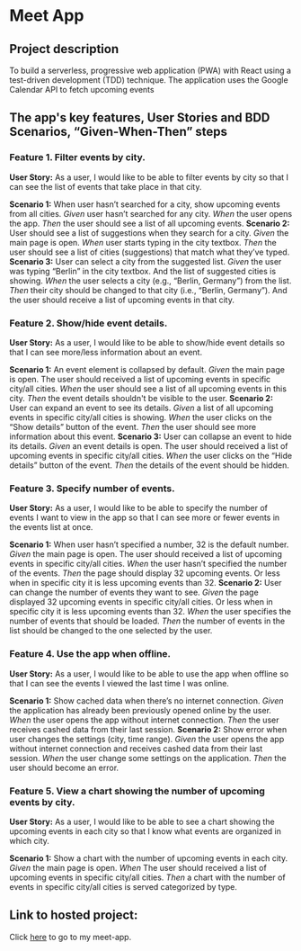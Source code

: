 # Meet App

## Project description

To build a serverless, progressive web application (PWA) with React using a
test-driven development (TDD) technique. The application uses the Google
Calendar API to fetch upcoming events


## The app's key features, User Stories and BDD Scenarios, “Given-When-Then” steps

### **Feature 1. Filter events by city.**

**User Story:** As a user, I would like to be able to filter events by city so that I can see the list of events that
take place in that city.

**Scenario 1:** When user hasn’t searched for a city, show upcoming events from all cities.
*Given* user hasn’t searched for any city.
*When* the user opens the app.
*Then* the user should see a list of all upcoming events.
**Scenario 2:** User should see a list of suggestions when they search for a city.
*Given* the main page is open.
*When* user starts typing in the city textbox.
*Then* the user should see a list of cities (suggestions) that match what they’ve typed.
**Scenario 3:** User can select a city from the suggested list.
*Given* the user was typing “Berlin” in the city textbox. And the list of suggested cities is showing.
*When* the user selects a city (e.g., “Berlin, Germany”) from the list.
*Then* their city should be changed to that city (i.e., “Berlin, Germany”). And the user should receive a list of upcoming events in that city.


### **Feature 2. Show/hide event details.**

**User Story:** As a user, I would like to be able to show/hide event details so that I can see more/less
information about an event.

**Scenario 1:** An event element is collapsed by default.
*Given* the main page is open. The user should received a list of upcoming events in specific city/all cities.
*When* the user should see a list of all upcoming events in this city.
*Then* the event details shouldn't be visible to the user.
**Scenario 2:** User can expand an event to see its details.
*Given* a list of all upcoming events in specific city/all cities is showing.
*When* the user clicks on the “Show details” button of the event.
*Then* the user should see more information about this event.
**Scenario 3:** User can collapse an event to hide its details.
*Given* an event details is open. The user should received a list of upcoming events in specific city/all cities.
*When* the user clicks on the “Hide details” button of the event.
*Then* the details of the event should be hidden. 


### **Feature 3. Specify number of events.**

**User Story:** As a user, I would like to be able to specify the number of events I want to view in the app so
that I can see more or fewer events in the events list at once.

**Scenario 1:** When user hasn’t specified a number, 32 is the default number.
*Given* the main page is open. The user should received a list of upcoming events in specific city/all cities.
*When* the user hasn’t specified the number of the events.
*Then* the page should display 32 upcoming events. Or less when in specific city it is less upcoming events than 32.
**Scenario 2:** User can change the number of events they want to see.
*Given* the page displayed 32 upcoming events in specific city/all cities. Or less when in specific city it is less upcoming events than 32.
*When* the user specifies the number of events that should be loaded.
*Then* the number of events in the list should be changed to the one selected by the user.


### **Feature 4. Use the app when offline.**

**User Story:** As a user, I would like to be able to use the app when offline so that I can see the events I
viewed the last time I was online.

**Scenario 1:** Show cached data when there’s no internet connection.
*Given* the application has already been previously opened online by the user.
*When* the user	opens	the	app	without	internet	connection.
*Then* the user	receives cashed data from their	last session.
**Scenario 2:** Show error when user changes the settings (city, time range).
*Given* the user opens	the	app	without	internet	connection and receives cashed data from their last session.
*When* the user change some settings on the application.
*Then* the user should become an error.


### **Feature 5. View a chart showing the number of upcoming events by city.**

**User Story:** As a user, I would like to be able to see a chart showing the upcoming events in each city so
that I know what events are organized in which city.

**Scenario 1:** Show a chart with the number of upcoming events in each city.
*Given* the main page is open. 
*When* The user should received a list of upcoming events in specific city/all cities.
*Then* a chart with the number of events in specific city/all cities is served categorized by type.


## Link to hosted project:
Click [here](https://maryna7.github.io/meet/) to go to my meet-app. 
